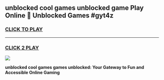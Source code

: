 
## unblocked cool games unblocked game Play Online 👋 Unblocked Games #gyt4z
<h3>
<a href="https://premium.freeplayer.one?title=unblocked_cool_games&ref=21F">CLICK TO PLAY</a></h3>
<hr>

<h3>
<a href="https://premium.freeplayer.one?title=unblocked_cool_games&ref=21F">CLICK 2 PLAY</a>
  
</h3>

<a href="https://premium.freeplayer.one?title=unblocked_cool_games&ref=21F/"><img src="https://clearcache.store/games.png"></a>


**unblocked cool games games unblocked: Your Gateway to Fun and Accessible Online Gaming**
